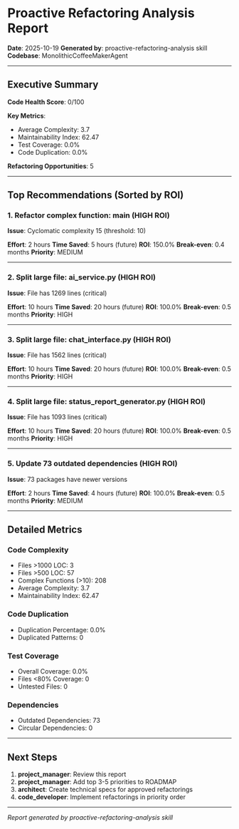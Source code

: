 # Proactive Refactoring Analysis Report

**Date**: 2025-10-19
**Generated by**: proactive-refactoring-analysis skill
**Codebase**: MonolithicCoffeeMakerAgent

---

## Executive Summary

**Code Health Score**: 0/100

**Key Metrics**:
- Average Complexity: 3.7
- Maintainability Index: 62.47
- Test Coverage: 0.0%
- Code Duplication: 0.0%

**Refactoring Opportunities**: 5

---

## Top Recommendations (Sorted by ROI)

### 1. Refactor complex function: main (HIGH ROI)

**Issue**: Cyclomatic complexity 15 (threshold: 10)

**Effort**: 2 hours
**Time Saved**: 5 hours (future)
**ROI**: 150.0%
**Break-even**: 0.4 months
**Priority**: MEDIUM

---

### 2. Split large file: ai_service.py (HIGH ROI)

**Issue**: File has 1269 lines (critical)

**Effort**: 10 hours
**Time Saved**: 20 hours (future)
**ROI**: 100.0%
**Break-even**: 0.5 months
**Priority**: HIGH

---

### 3. Split large file: chat_interface.py (HIGH ROI)

**Issue**: File has 1562 lines (critical)

**Effort**: 10 hours
**Time Saved**: 20 hours (future)
**ROI**: 100.0%
**Break-even**: 0.5 months
**Priority**: HIGH

---

### 4. Split large file: status_report_generator.py (HIGH ROI)

**Issue**: File has 1093 lines (critical)

**Effort**: 10 hours
**Time Saved**: 20 hours (future)
**ROI**: 100.0%
**Break-even**: 0.5 months
**Priority**: HIGH

---

### 5. Update 73 outdated dependencies (HIGH ROI)

**Issue**: 73 packages have newer versions

**Effort**: 2 hours
**Time Saved**: 4 hours (future)
**ROI**: 100.0%
**Break-even**: 0.5 months
**Priority**: MEDIUM

---

## Detailed Metrics

### Code Complexity

- Files >1000 LOC: 3
- Files >500 LOC: 57
- Complex Functions (>10): 208
- Average Complexity: 3.7
- Maintainability Index: 62.47

### Code Duplication

- Duplication Percentage: 0.0%
- Duplicated Patterns: 0

### Test Coverage

- Overall Coverage: 0.0%
- Files <80% Coverage: 0
- Untested Files: 0

### Dependencies

- Outdated Dependencies: 73
- Circular Dependencies: 0

---

## Next Steps

1. **project_manager**: Review this report
2. **project_manager**: Add top 3-5 priorities to ROADMAP
3. **architect**: Create technical specs for approved refactorings
4. **code_developer**: Implement refactorings in priority order

---

*Report generated by proactive-refactoring-analysis skill*
